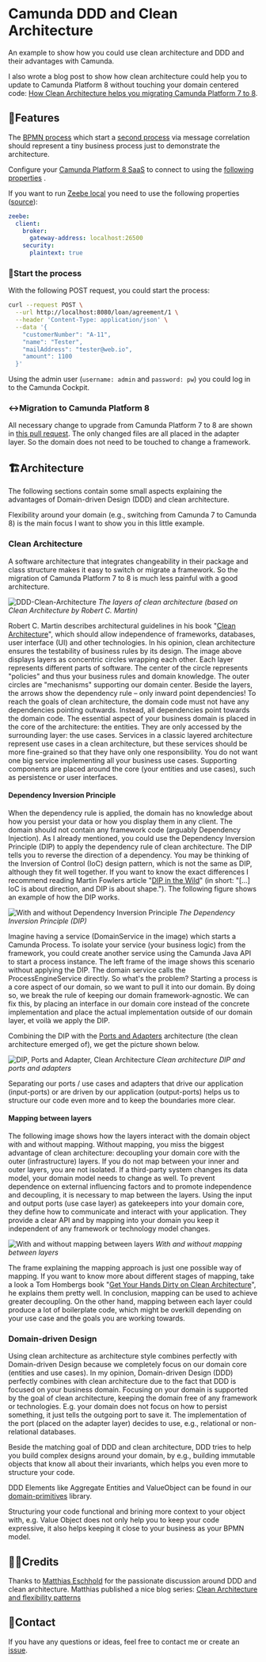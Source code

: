 # Camunda DDD and Clean Architecture

An example to show how you could use clean architecture and DDD and their advantages with Camunda.

I also wrote a blog post to show how clean architecture could help you to update to Camunda Platform 8 without 
touching your domain centered code: [How Clean Architecture helps you migrating Camunda Platform 7 to 8](https://www.novatec-gmbh.de/en/blog/how-clean-architecture-helps-you-migrating-camunda-platform-7-to-8/).

## 🚀Features

The [BPMN process](assets/processes/loan_agreement.png) which start a [second process](assets/processes/cross_selling_recommendation.png) via message correlation should represent a tiny business process just to demonstrate the architecture.

Configure your [Camunda Platform 8 SaaS](https://camunda.com/get-started/) to connect to using the [following properties](https://github.com/camunda-community-hub/spring-zeebe#configuring-camunda-platform-8-saas-connection) .

If you want to run [Zeebe local](https://docs.camunda.io/docs/self-managed/platform-deployment/kubernetes-helm/) you need to use the following properties ([source](https://github.com/camunda-community-hub/spring-zeebe#configuring-camunda-platform-8-saas-connection)):

```yaml
zeebe:
  client:
    broker:
      gateway-address: localhost:26500
    security:
      plaintext: true
```
### 🛫Start the process

With the following POST request, you could start the process:

```sh
curl --request POST \
  --url http://localhost:8080/loan/agreement/1 \
  --header 'Content-Type: application/json' \
  --data '{
    "customerNumber": "A-11",
    "name": "Tester",
    "mailAddress": "tester@web.io",
    "amount": 1100
  }'
```

Using the admin user (`username: admin` and `password: pw`) you could log in to the Camunda Cockpit.

### ↔️Migration to Camunda Platform 8

All necessary change to upgrade from Camunda Platform 7 to 8 are shown in [this pull request](https://github.com/lwluc/camunda-ddd-and-clean-architecture/pull/1).
The only changed files are all placed in the adapter layer. So the domain does not need to be touched to change a framework.

## 🏗Architecture

The following sections contain some small aspects explaining the advantages of Domain-driven Design (DDD) and clean architecture.

Flexibility around your domain (e.g., switching from Camunda 7 to Camunda 8) is the main focus I want to show you in this little example.

### Clean Architecture

A software architecture that integrates changeability in their package and class structure makes it easy to switch or migrate a framework. 
So the migration of Camunda Platform 7 to 8 is much less painful with a good architecture.

![DDD-Clean-Architecture](assets/architecture/camunda-ddd-and-clean-architecture-rings.png)
*The layers of clean architecture (based on Clean Architecture by Robert C. Martin)*

Robert C. Martin describes architectural guidelines in his book "[Clean Architecture](https://blog.cleancoder.com/uncle-bob/2012/08/13/the-clean-architecture.html)", 
which should allow independence of frameworks, databases, user interface (UI) and other technologies. 
In his opinion, clean architecture ensures the testability of business rules by its design. 
The image above displays layers as concentric circles wrapping each other. 
Each layer represents different parts of software. 
The center of the circle represents "policies" and thus your business rules and domain knowledge. 
The outer circles are "mechanisms" supporting our domain center. 
Beside the layers, the arrows show the dependency rule – only inward point dependencies! 
To reach the goals of clean architecture, the domain code must not have any dependencies pointing outwards. 
Instead, all dependencies point towards the domain code.
The essential aspect of your business domain is placed in the core of the architecture: 
the entities. They are only accessed by the surrounding layer: the use cases. 
Services in a classic layered architecture represent use cases in a clean architecture, 
but these services should be more fine-grained so that they have only one responsibility. 
You do not want one big service implementing all your business use cases. 
Supporting components are placed around the core (your entities and use cases), such as persistence or user interfaces.


#### Dependency Inversion Principle

When the dependency rule is applied, the domain has no knowledge about how you persist your 
data or how you display them in any client. 
The domain should not contain any framework code (arguably Dependency Injection). 
As I already mentioned, you could use the Dependency Inversion Principle (DIP) to apply the 
dependency rule of clean architecture. The DIP tells you to reverse the direction of a dependency. 
You may be thinking of the Inversion of Control (IoC) design pattern, which is not the same as DIP, 
although they fit well together. If you want to know the exact differences 
I recommend reading Martin Fowlers article "[DIP in the Wild](https://martinfowler.com/articles/dipInTheWild.html#YouMeanDependencyInversionRight)" (in short: "[...] IoC is about direction, 
and DIP is about shape."). The following figure shows an example of how the DIP works.

![With and without Dependency Inversion Principle](assets/architecture/dependency-inversion-principle.png)
*The Dependency Inversion Principle (DIP)*

Imagine having a service (DomainService in the image) which starts a Camunda Process. 
To isolate your service (your business logic) from the framework, you could create another service using the 
Camunda Java API to start a process instance. The left frame of the image shows this scenario without applying the DIP. 
The domain service calls the ProcessEngineService directly. So what's the problem? Starting a process 
is a core aspect of our domain, so we want to pull it into our domain. By doing so, we break the rule of keeping 
our domain framework-agnostic. We can fix this, by placing an interface in our domain core instead of the 
concrete implementation and place the actual implementation outside of our domain layer, et voilà we apply the DIP.

Combining the DIP with the [Ports and Adapters](http://alistair.cockburn.us/Hexagonal+architecture) architecture (the clean architecture emerged of), 
we get the picture shown below.

![DIP, Ports and Adapter, Clean Architecture](assets/architecture/dependency-inversion-principle-rings-in-out.png)
*Clean architecture DIP and ports and adapters*

Separating our ports / use cases and adapters that drive our application (input-ports) or are driven by our 
application (output-ports) helps us to structure our code even more and to keep the boundaries more clear.

#### Mapping between layers

The following image shows how the layers interact with the domain object with and without mapping. 
Without mapping, you miss the biggest advantage of clean architecture: 
decoupling your domain core with the outer (infrastructure) layers. 
If you do not map between your inner and outer layers, you are not isolated. 
If a third-party system changes its data model, your domain model needs to change as well. 
To prevent dependence on external influencing factors and to promote independence and decoupling, 
it is necessary to map between the layers. 
Using the input and output ports (use case layer) as gatekeepers into your domain core, 
they define how to communicate and interact with your application. 
They provide a clear API and by mapping into your domain you keep it independent of any framework 
or technology model changes.

![With and without mapping between layers](assets/architecture/mapping-between-layers.png)
*With and without mapping between layers*

The frame explaining the mapping approach is just one possible way of mapping. 
If you want to know more about different stages of mapping, take a look a 
Tom Hombergs book "[Get Your Hands Dirty on Clean Architecture](https://leanpub.com/get-your-hands-dirty-on-clean-architecture)", he explains them pretty well.
In conclusion, mapping can be used to achieve greater decoupling. On the other hand, 
mapping between each layer could produce a lot of boilerplate code, which might be overkill 
depending on your use case and the goals you are working towards.

### Domain-driven Design

Using clean architecture as architecture style combines perfectly with Domain-driven Design because we completely focus on our domain core (entities and use cases).
In my opinion, Domain-driven Design (DDD) perfectly combines with clean architecture due to the fact that DDD is focused on your business domain. 
Focusing on your domain is supported by the goal of clean architecture, keeping the domain free of any framework or technologies. 
E.g. your domain does not focus on how to persist something, it just tells the outgoing port to save it. 
The implementation of the port (placed on the adapter layer) decides to use, e.g., relational or non-relational databases.

Beside the matching goal of DDD and clean architecture, DDD tries to help you build complex designs around your domain,
by e.g., building immutable objects that know all about their invariants, which helps you even more to structure your code.

DDD Elements like Aggregate Entities and ValueObject can be found in our [domain-primitives](https://github.com/domain-primitives/domain-primitives-java) library.

Structuring your code functional and brining more context to your object with, e.g. Value Object does not only help you to keep your code expressive, it also helps keeping it close to your business as your BPMN model.

## 🙏🏼Credits

Thanks to [Matthias Eschhold](https://github.com/MatthiasEschhold) for the passionate discussion around DDD and clean architecture. 
Matthias published a nice blog series: [Clean Architecture and flexibility patterns](https://github.com/MatthiasEschhold/clean-architecture-and-flexibility-patterns)

## 📨Contact

If you have any questions or ideas, feel free to contact me or create an [issue](https://github.com/lwluc/camunda-ddd-and-clean-architecture/issues).